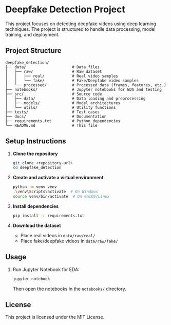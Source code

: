 # Deepfake Detection Project

This project focuses on detecting deepfake videos using deep learning techniques. The project is structured to handle data processing, model training, and deployment.

## Project Structure

```
deepfake_detection/
├── data/                    # Data files
│   ├── raw/                 # Raw dataset
│   │   ├── real/            # Real video samples
│   │   └── fake/            # Fake/Deepfake video samples
│   └── processed/           # Processed data (frames, features, etc.)
├── notebooks/               # Jupyter notebooks for EDA and testing
├── src/                     # Source code
│   ├── data/                # Data loading and preprocessing
│   ├── models/              # Model architectures
│   └── utils/               # Utility functions
├── tests/                   # Test cases
├── docs/                    # Documentation
├── requirements.txt         # Python dependencies
└── README.md                # This file
```

## Setup Instructions

1. **Clone the repository**
   ```bash
   git clone <repository-url>
   cd deepfake_detection
   ```

2. **Create and activate a virtual environment**
   ```bash
   python -m venv venv
   .\venv\Scripts\activate  # On Windows
   source venv/bin/activate  # On macOS/Linux
   ```

3. **Install dependencies**
   ```bash
   pip install -r requirements.txt
   ```

4. **Download the dataset**
   - Place real videos in `data/raw/real/`
   - Place fake/deepfake videos in `data/raw/fake/`

## Usage

1. Run Jupyter Notebook for EDA:
   ```bash
   jupyter notebook
   ```
   Then open the notebooks in the `notebooks/` directory.

## License

This project is licensed under the MIT License.
